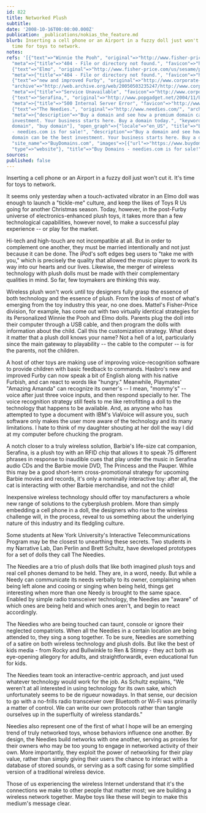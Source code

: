 ```yaml
---
id: 822
title: Networked Plush
subtitle: 
date: '2008-10-16T00:00:00.000Z'
publication: _publications/nokias_the_feature.md
blurb: Inserting a cell phone or an Airport in a fuzzy doll just won't cut it. It's
  time for toys to network.
notes: 
refs: '[{"text"=>"Winnie the Pooh", "original"=>"http://www.fisher-price.com/us/pooh/products/product.asp?cat=Plush&catcode=Pooh_Plush&pg=2&id=32156",
  "meta"=>{"title"=>"404 - File or directory not found.", "favicon"=>"http://www.fisher-price.com/favicon.ico"}},
  {"text"=>"Elmo", "original"=>"http://www.fisher-price.com/us/sesame/products/product.asp?cat=plush&catcode=ss_stuff&pg=2&id=31070",
  "meta"=>{"title"=>"404 - File or directory not found.", "favicon"=>"http://www.fisher-price.com/favicon.ico"}},
  {"text"=>"new and improved Furby", "original"=>"http://www.corporate-ir.net/ireye/ir_site.zhtml?ticker=HAS&script=411&layout=-6&item_id=669652",
  "archive"=>"http://web.archive.org/web/20050503235247/http://www.corporate-ir.net:80/ireye/ir_site.zhtml?ticker=HAS",
  "meta"=>{"title"=>"Service Unavailable", "favicon"=>"http://www.corporate-ir.net/favicon.ico"}},
  {"text"=>"Serafina,", "original"=>"http://www.popgadget.net/2004/11/barbies-rfid-kitty-serafina.html",
  "meta"=>{"title"=>"500 Internal Server Error", "favicon"=>"http://www.popgadget.net/favicon.ico"}},
  {"text"=>"The Needies.", "original"=>"http://www.needies.com/", "archive"=>"http://web.archive.org/web/20140103221202/http://needies.com/",
  "meta"=>{"description"=>"Buy a domain and see how a premium domain can be the best
  investment. Your business starts here. Buy a domain today.", "keywords"=>["premium
  domain", "buy domain"], "open_graph"=>{"locale"=>"en_US", "title"=>"Buy Domains
  - needies.com is for sale!", "description"=>"Buy a domain and see how a premium
  domain can be the best investment. Your business starts here. Buy a domain today.",
  "site_name"=>"BuyDomains.com", "images"=>[{"url"=>"https://www.buydomains.com/browser/img/logo-header.png"}],
  "type"=>"website"}, "title"=>"Buy Domains - needies.com is for sale!", "favicon"=>"http://static.buydomains.com//browser/img/favicon.ico?version=202007220"}}]'
sources: 
published: false
---
```

Inserting a cell phone or an Airport in a fuzzy doll just won't cut it. It's time for toys to network.

  
It seems only yesterday when a touch-activated vibrator in an Elmo doll was enough to launch a "tickle-me" culture, and keep the likes of Toys R Us going for another Christmas season. Today, however, in the post-Furby universe of electronics-enhanced plush toys, it takes more than a few technological capabilities, however novel, to make a successful play experience -- or play for the market.

Hi-tech and high-touch are not incompatible at all. But in order to complement one another, they must be married intentionally and not just because it can be done. The iPod's soft edges beg users to "take me with you," which is precisely the quality that allowed the music player to work its way into our hearts and our lives. Likewise, the merger of wireless technology with plush dolls must be made with their complementary qualities in mind. So far, few toymakers are thinking this way.

Wireless plush won't work until toy designers fully grasp the essence of both technology and the essence of plush. From the looks of most of what's emerging from the toy industry this year, no one does. Mattel's Fisher-Price division, for example, has come out with two virtually identical strategies for its Personalized Winnie the Pooh and Elmo dolls. Parents plug the doll into their computer through a USB cable, and then program the dolls with information about the child. Call this the customization strategy. What does it matter that a plush doll knows your name? Not a hell of a lot, particularly since the main gateway to playability -- the cable to the computer -- is for the parents, not the children.

A host of other toys are making use of improving voice-recognition software to provide children with basic feedback to commands. Hasbro's new and improved Furby can now speak a bit of English along with his native Furbish, and can react to words like "hungry." Meanwhile, Playmates' "Amazing Amanda" can recognize its owner's -- I mean, "mommy's" -- voice after just three voice inputs, and then respond specially to her. The voice recognition strategy still feels to me like retrofitting a doll to the technology that happens to be available. And, as anyone who has attempted to type a document with IBM's ViaVoice will assure you, such software only makes the user more aware of the technology and its many limitations. I hate to think of my daughter shouting at her doll the way I did at my computer before chucking the program.

A notch closer to a truly wireless solution, Barbie's life-size cat companion, Serafina, is a plush toy with an RFID chip that allows it to speak 75 different phrases in response to inaudible cues that play under the music in Serafina audio CDs and the Barbie movie DVD, The Princess and the Pauper. While this may be a good short-term cross-promotional strategy for upcoming Barbie movies and records, it's only a nominally interactive toy: after all, the cat is interacting with other Barbie merchandise, and not the child!

Inexpensive wireless technology should offer toy manufacturers a whole new range of solutions to the cyberplush problem. More than simply embedding a cell phone in a doll, the designers who rise to the wireless challenge will, in the process, reveal to us something about the underlying nature of this industry and its fledgling culture.

Some students at New York University's Interactive Telecommunications Program may be the closest to unearthing these secrets. Two students in my Narrative Lab, Dan Perlin and Brett Schultz, have developed prototypes for a set of dolls they call The Needies.

The Needies are a trio of plush dolls that like both imagined plush toys and real cell phones demand to be held. They are, in a word, needy. But while a Needy can communicate its needs verbally to its owner, complaining when being left alone and cooing or singing when being held, things get interesting when more than one Needy is brought to the same space. Enabled by simple radio transceiver technology, the Needies are "aware" of which ones are being held and which ones aren't, and begin to react accordingly.

The Needies who are being touched can taunt, console or ignore their neglected compatriots. When all the Needies in a certain location are being attended to, they sing a song together. To be sure, Needies are something of a satire on both wireless technology and plush dolls. But like the best of kids media - from Rocky and Bullwinkle to Ren & Stimpy - they act both as eye-opening allegory for adults, and straightforwardk, even educational fun for kids.

The Needies team took an interactive-centric approach, and just used whatever technology would work for the job. As Schultz explains, "We weren't at all interested in using technology for its own sake, which unfortunately seems to be de rigueur nowadays. In that sense, our decision to go with a no-frills radio transceiver over Bluetooth or Wi-Fi was primarily a matter of control. We can write our own protocols rather than tangle ourselves up in the superfluity of wireless standards."

Needies also represent one of the first of what I hope will be an emerging trend of truly networked toys, whose behaviors influence one another. By design, the Needies build networks with one another, serving as proxies for their owners who may be too young to engage in networked activity of their own. More importantly, they exploit the power of networking for their play value, rather than simply giving their users the chance to interact with a database of stored sounds, or serving as a soft casing for some simplified version of a traditional wireless device.

Those of us experiencing the wireless Internet understand that it's the connections we make to other people that matter most; we are building a wireless network together. Maybe toys like these will begin to make this medium's message clear.
